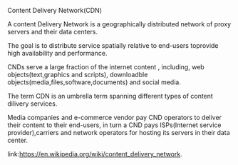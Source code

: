 

Content Delivery Network(CDN)

A content Delivery Network is a geographically distributed network of proxy servers and their data centers.

The goal is to distribute service spatially relative to end-users toprovide high availability and performance.

CNDs serve a large fraction of the internet content , including, web objects(text,graphics and scripts), downloadble objects(media,files,software,documents) and social media.

The term CDN is an umbrella term spanning different types of content dilivery services.

Media companies and e-commerce vendor pay CND operators to deliver their content to their end-users, in turn a CND pays ISPs(Internet service provider),carriers and network operators for hosting its servers in their data center.

link:https://en.wikipedia.org/wiki/content_delivery_network.
